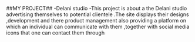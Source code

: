 ##MY PROJECT##
-Delani studio
-This project is about a the Delani studio advertising 
themselves to potential clientele .The site displays their 
designs ,development and there product management also 
providing a platform on which an individual can communicate with them
,together with social media icons that one can contact them through
